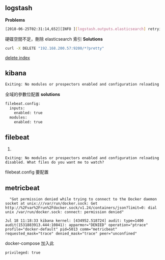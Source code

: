 ## logstash
**Problems**
```bash
[2018-06-25T02:31:14,652][INFO ][logstash.outputs.elasticsearch] retrying failed action with response code: 403 ({"type"=>"cluster_block_exception", "reason"=>"blocked by: [FORBIDDEN/12/index read-only / allow delete (api)];"})
```
硬碟空間不足，刪除 elasticsearch 索引
**Solutions**
```bash
curl -X DELETE "192.168.200.57:9200/*?pretty"
```
[delete index](https://www.elastic.co/guide/cn/elasticsearch/guide/current/_deleting_an_index.html)
## kibana
```bash
Exiting: No modules or prospectors enabled and configuration reloading disabled. What files do you want me to watch?
```
全域的參數位配置
**solutions**
```bash
filebeat.config:
  inputs:
    enabled: true
  modules:
    enabled: true
```
## filebeat
1. 
```shell=
Exiting: No modules or prospectors enabled and configuration reloading disabled. What files do you want me to watch?
```
filebeat.config 要配置

## metricbeat
```shell=
  "Got permission denied while trying to connect to the Docker daemon socket at unix:///var/run/docker.sock: Get http://%2Fvar%2Frun%2Fdocker.sock/v1.24/containers/json?limit=0: dial unix /var/run/docker.sock: connect: permission denied"
```
```shell=
Jul 18 11:18:33 kibana kernel: [434952.518724] audit: type=1400 audit(1531883913.444:10841): apparmor="DENIED" operation="ptrace" profile="docker-default" pid=5013 comm="metricbeat" requested_mask="trace" denied_mask="trace" peer="unconfined"
```
docker-compose 加入此
```shell=
privileged: true
```
